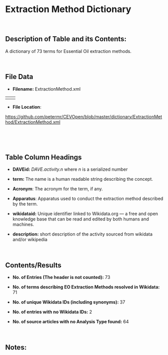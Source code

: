**Extraction Method Dictionary**
================================

 

Description of Table and its Contents:
--------------------------------------

A dictionary of 73 terms for Essential Oil extraction methods.

 

File Data
---------

-   **Filename:** ExtractionMethod.xml

|   |   |
|---|---|
|   |   |

-   **File Location**:

https://github.com/petermr/CEVOpen/blob/master/dictionary/ExtractionMethod/ExtractionMethod.xml

 

 

Table Column Headings
---------------------

-   **DAVEid:** *DAVE.activity.n* where *n* is a serialized number

-   **term:** The name is a human readable string describing the concept.

-   **Acronym**: The acronym for the term, if any.

-   **Apparatus**: Apparatus used to conduct the extraction method described by
    the term.

-   **wikidataid:** Unique identifier linked to Wikidata.org — a free and open
    knowledge base that can be read and edited by both humans and machines.

-   **description:** short description of the activity sourced from wikidata
    and/or wikipedia

 

Contents/Results
----------------

-   **No. of Entries (The header is not counted):** 73

-   **No. of terms describing EO Extraction Methods resolved in Wikidata:** 71

-   **No. of unique Wikidata IDs (including synonyms):** 37

-   **No. of entries with no Wikidata IDs:** 2

-   **No. of source articles with no Analysis Type found:** 64

 

Notes:
------

